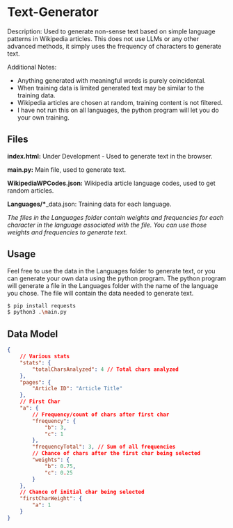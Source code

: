 # Text-Generator

Description: Used to generate non-sense text based on simple language patterns in Wikipedia articles. This does not use LLMs or any other advanced methods, it simply uses the frequency of
characters to generate text.

Additional Notes:

-   Anything generated with meaningful words is purely coincidental.
-   When training data is limited generated text may be similar to the training data.
-   Wikipedia articles are chosen at random, training content is not filtered.
-   I have not run this on all languages, the python program will let you do your own training.

## Files

**index.html:** Under Development - Used to generate text in the browser.

**main.py:** Main file, used to generate text.

**WikipediaWPCodes.json:** Wikipedia article language codes, used to get random articles.

**Languages/\***\_data.json: Training data for each language.

_The files in the Languages folder contain weights and frequencies for each character in the language associated with the file. You can use those weights and frequencies to generate text._

## Usage

Feel free to use the data in the Languages folder to generate text, or you can generate your own data using the python program. The python program will generate a file in the Languages folder with the name of the language you chose. The file will contain the data needed to generate text.

```bash
$ pip install requests
$ python3 .\main.py
```

## Data Model

```json
{
    // Various stats
    "stats": {
        "totalCharsAnalyzed": 4 // Total chars analyzed
    },
    "pages": {
        "Article ID": "Article Title"
    },
    // First Char
    "a": {
        // Frequency/count of chars after first char
        "frequency": {
            "b": 3,
            "c": 1
        },
        "frequencyTotal": 3, // Sum of all frequencies
        // Chance of chars after the first char being selected
        "weights": {
            "b": 0.75,
            "c": 0.25
        }
    },
    // Chance of initial char being selected
    "firstCharWeight": {
        "a": 1
    }
}
```
